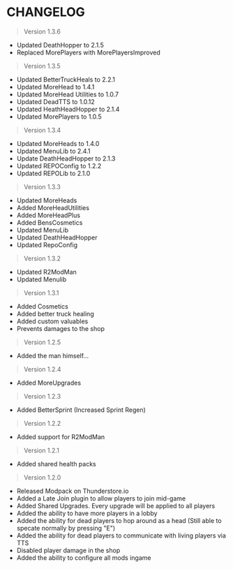 # **CHANGELOG**

 > Version 1.3.6

 - Updated DeathHopper to 2.1.5
 - Replaced MorePlayers with MorePlayersImproved
 
 > Version 1.3.5

 - Updated BetterTruckHeals to 2.2.1
 - Updated MoreHead to 1.4.1
 - Updated MoreHead Utilities to 1.0.7
 - Updated DeadTTS to 1.0.12
 - Updated HeathHeadHopper to 2.1.4
 - Updated MorePlayers to 1.0.5

 > Version 1.3.4

 - Updated MoreHeads to 1.4.0
 - Updated MenuLib to 2.4.1
 - Update DeathHeadHopper to 2.1.3
 - Updated REPOConfig to 1.2.2
 - Updated REPOLib to 2.1.0

 > Version 1.3.3

 - Updated MoreHeads
 - Added MoreHeadUtilities
 - Added MoreHeadPlus
 - Added BensCosmetics
 - Updated MenuLib
 - Updated DeathHeadHopper
 - Updated RepoConfig

 > Version 1.3.2

 - Updated R2ModMan
 - Updated Menulib

 > Version 1.3.1
  
 - Added Cosmetics
 - Added better truck healing
 - Added custom valuables
 - Prevents damages to the shop

 > Version 1.2.5
  
 - Added the man himself...

 > Version 1.2.4

 - Added MoreUpgrades

 > Version 1.2.3

 - Added BetterSprint (Increased Sprint Regen)

 > Version 1.2.2

 - Added support for R2ModMan


 > Version 1.2.1

 - Added shared health packs


 > Version 1.2.0

 - Released Modpack on Thunderstore.io
 - Added a Late Join plugin to allow players to join mid-game
 - Added Shared Upgrades. Every upgrade will be applied to all players
 - Added the ability to have more players in a lobby 
 - Added the ability for dead players to hop around as a head (Still able to specate normally by pressing "E")
 - Added the ability for dead players to communicate with living players via TTS
 - Disabled player damage in the shop
 - Added the ability to configure all mods ingame

